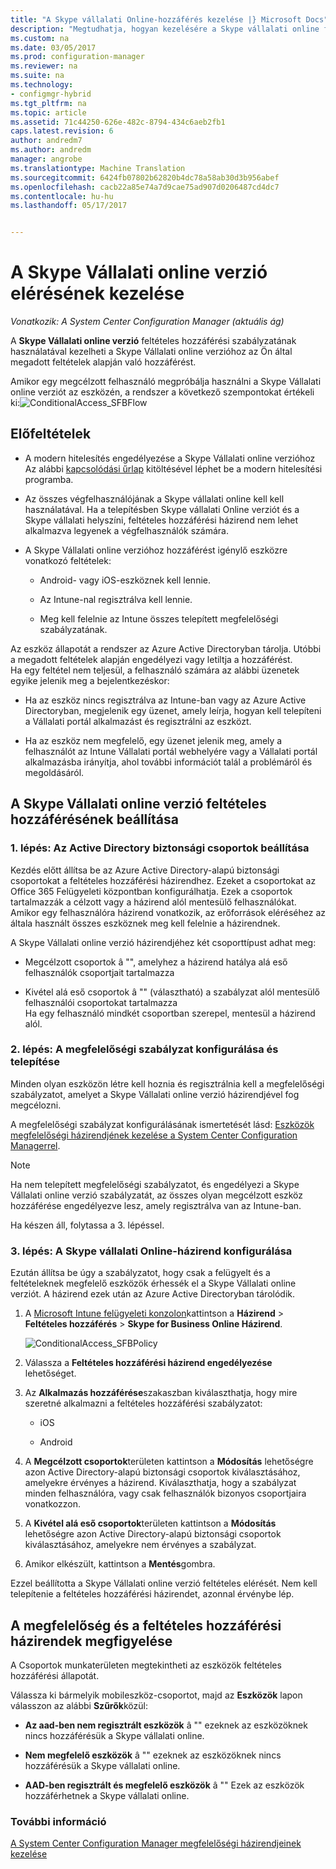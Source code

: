 ```yaml
---
title: "A Skype vállalati Online-hozzáférés kezelése |} Microsoft Docs"
description: "Megtudhatja, hogyan kezelésére a Skype vállalati online feltételes hozzáférési szabályzat segítségével."
ms.custom: na
ms.date: 03/05/2017
ms.prod: configuration-manager
ms.reviewer: na
ms.suite: na
ms.technology:
- configmgr-hybrid
ms.tgt_pltfrm: na
ms.topic: article
ms.assetid: 71c44250-626e-482c-8794-434c6aeb2fb1
caps.latest.revision: 6
author: andredm7
ms.author: andredm
manager: angrobe
ms.translationtype: Machine Translation
ms.sourcegitcommit: 6424fb07802b62820b4dc78a58ab30d3b956abef
ms.openlocfilehash: cacb22a85e74a7d9cae75ad907d0206487cd4dc7
ms.contentlocale: hu-hu
ms.lasthandoff: 05/17/2017


---
```

# <a name="manage-skype-for-business-online-access"></a>A Skype Vállalati online verzió elérésének kezelése

*Vonatkozik: A System Center Configuration Manager (aktuális ág)*


A  **Skype Vállalati online verzió** feltételes hozzáférési szabályzatának használatával kezelheti a Skype Vállalati online verzióhoz az Ön által megadott feltételek alapján való hozzáférést.  


 Amikor egy megcélzott felhasználó megpróbálja használni a Skype Vállalati online verziót az eszközén, a rendszer a következő szempontokat értékeli ki:![ConditionalAccess&#95;SFBFlow](media/ConditionalAccess_SFBFlow.png)  

## <a name="prerequisites"></a>Előfeltételek  

-   A modern hitelesítés engedélyezése a Skype Vállalati online verzióhoz Az alábbi [kapcsolódási űrlap](https://connect.microsoft.com/office/Survey/NominationSurvey.aspx?SurveyID=17299&ProgramID=8715) kitöltésével léphet be a modern hitelesítési programba.  

-   Az összes végfelhasználójának a Skype vállalati online kell kell használatával. Ha a telepítésben Skype vállalati Online verziót és a Skype vállalati helyszíni, feltételes hozzáférési házirend nem lehet alkalmazva legyenek a végfelhasználók számára.  

-   A Skype Vállalati online verzióhoz hozzáférést igénylő eszközre vonatkozó feltételek:  

    -   Android- vagy iOS-eszköznek kell lennie.  

    -   Az Intune-nal regisztrálva kell lennie.  

    -   Meg kell felelnie az Intune összes telepített megfelelőségi szabályzatának.  

 Az eszköz állapotát a rendszer az Azure Active Directoryban tárolja. Utóbbi a megadott feltételek alapján engedélyezi vagy letiltja a hozzáférést.  
Ha egy feltétel nem teljesül, a felhasználó számára az alábbi üzenetek egyike jelenik meg a bejelentkezéskor:  

-   Ha az eszköz nincs regisztrálva az Intune-ban vagy az Azure Active Directoryban, megjelenik egy üzenet, amely leírja, hogyan kell telepíteni a Vállalati portál alkalmazást és regisztrálni az eszközt.  

-   Ha az eszköz nem megfelelő, egy üzenet jelenik meg, amely a felhasználót az Intune Vállalati portál webhelyére vagy a Vállalati portál alkalmazásba irányítja, ahol további információt talál a problémáról és megoldásáról.  

## <a name="configure-conditional-access-for-skype-for-business-online"></a>A Skype Vállalati online verzió feltételes hozzáférésének beállítása  

### <a name="step-1-configure-active-directory-security-groups"></a>1. lépés: Az Active Directory biztonsági csoportok beállítása  
 Kezdés előtt állítsa be az Azure Active Directory-alapú biztonsági csoportokat a feltételes hozzáférési házirendhez. Ezeket a csoportokat az Office 365 Felügyeleti központban konfigurálhatja. Ezek a csoportok tartalmazzák a célzott vagy a házirend alól mentesülő felhasználókat. Amikor egy felhasználóra házirend vonatkozik, az erőforrások eléréséhez az általa használt összes eszköznek meg kell felelnie a házirendnek.  

 A Skype Vállalati online verzió házirendjéhez két csoporttípust adhat meg:  

-   Megcélzott csoportok â "", amelyhez a házirend hatálya alá eső felhasználók csoportjait tartalmazza  

-   Kivétel alá eső csoportok â "" (választható) a szabályzat alól mentesülő felhasználói csoportokat tartalmazza  
    Ha egy felhasználó mindkét csoportban szerepel, mentesül a házirend alól.  

### <a name="step-2-configure-and-deploy-a-compliance-policy"></a>2. lépés: A megfelelőségi szabályzat konfigurálása és telepítése  
 Minden olyan eszközön létre kell hoznia és regisztrálnia kell a megfelelőségi szabályzatot, amelyet a Skype Vállalati online verzió házirendjével fog megcélozni.  

 A megfelelőségi szabályzat konfigurálásának ismertetését lásd: [Eszközök megfelelőségi házirendjének kezelése a System Center Configuration Managerrel](../../protect/deploy-use/device-compliance-policies.md).  

> [!NOTE]  
>  Ha nem telepített megfelelőségi szabályzatot, és engedélyezi a Skype Vállalati online verzió szabályzatát, az összes olyan megcélzott eszköz hozzáférése engedélyezve lesz, amely regisztrálva van az Intune-ban.  

 Ha készen áll, folytassa a 3. lépéssel.  

### <a name="step-3-configure-the-skype-for-business-online-policy"></a>3. lépés: A Skype vállalati Online-házirend konfigurálása  
 Ezután állítsa be úgy a szabályzatot, hogy csak a felügyelt és a feltételeknek megfelelő eszközök érhessék el a Skype Vállalati online verziót. A házirend ezek után az Azure Active Directoryban tárolódik.  

1.  A [Microsoft Intune felügyeleti konzolon](https://manage.microsoft.com)kattintson a **Házirend** > **Feltételes hozzáférés** > **Skype for Business Online Házirend**.  

     ![ConditionalAccess&#95;SFBPolicy](media/ConditionalAccess_SFBPolicy.png)  

2.  Válassza a **Feltételes hozzáférési házirend engedélyezése** lehetőséget.  

3.  Az **Alkalmazás hozzáférése**szakaszban kiválaszthatja, hogy mire szeretné alkalmazni a feltételes hozzáférési szabályzatot:  

    -   iOS  

    -   Android  

4.  A **Megcélzott csoportok**területen kattintson a **Módosítás** lehetőségre azon Active Directory-alapú biztonsági csoportok kiválasztásához, amelyekre érvényes a házirend. Kiválaszthatja, hogy a szabályzat minden felhasználóra, vagy csak felhasználók bizonyos csoportjaira vonatkozzon.  

5.  A **Kivétel alá eső csoportok**területen kattintson a **Módosítás** lehetőségre azon Active Directory-alapú biztonsági csoportok kiválasztásához, amelyekre nem érvényes a szabályzat.  

6.  Amikor elkészült, kattintson a **Mentés**gombra.  

 Ezzel beállította a Skype Vállalati online verzió feltételes elérését. Nem kell telepítenie a feltételes hozzáférési házirendet, azonnal érvénybe lép.  

## <a name="monitor-the-compliance-and-conditional-access-policies"></a>A megfelelőség és a feltételes hozzáférési házirendek megfigyelése  
 A Csoportok munkaterületen megtekintheti az eszközök feltételes hozzáférési állapotát.  

 Válassza ki bármelyik mobileszköz-csoportot, majd az **Eszközök** lapon válasszon az alábbi **Szűrők**közül:  

-   **Az aad-ben nem regisztrált eszközök** â "" ezeknek az eszközöknek nincs hozzáférésük a Skype vállalati online.  

-   **Nem megfelelő eszközök** â "" ezeknek az eszközöknek nincs hozzáférésük a Skype vállalati online.  

-   **AAD-ben regisztrált és megfelelő eszközök** â "" Ezek az eszközök hozzáférhetnek a Skype vállalati online.  

### <a name="see-also"></a>További információ  

 [A System Center Configuration Manager megfelelőségi házirendjeinek kezelése](../../protect/deploy-use/device-compliance-policies.md)

